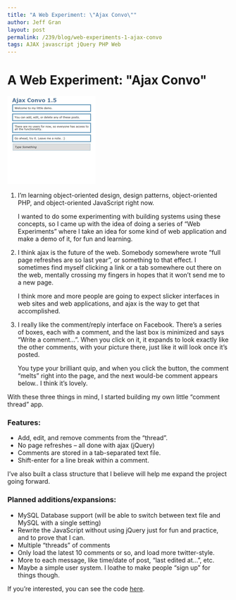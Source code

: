 ```yaml
---
title: "A Web Experiment: \"Ajax Convo\""
author: Jeff Gran
layout: post
permalink: /239/blog/web-experiments-1-ajax-convo
tags: AJAX javascript jQuery PHP Web
---
```

# A Web Experiment: "Ajax Convo"

![Ajax Convo][1]

 [1]: /img/ac.jpg "ac"

1.  I’m learning object-oriented design, design patterns, object-oriented PHP, and object-oriented JavaScript right now.

    I wanted to do some experimenting with building systems using these concepts, so I came up with the idea of doing a series of “Web Experiments” where I take an idea for some kind of web application and make a demo of it, for fun and learning.

2.  I think ajax is the future of the web. Somebody somewhere wrote “full page refreshes are so last year”, or something to that effect. I sometimes find myself clicking a link or a tab somewhere out there on the web, mentally crossing my fingers in hopes that it won’t send me to a new page.

    I think more and more people are going to expect slicker interfaces in web sites and web applications, and ajax is the way to get that accomplished.

3.  I really like the comment/reply interface on Facebook. There’s a series of boxes, each with a comment, and the last box is minimized and says “Write a comment…”. When you click on it, it expands to look exactly like the other comments, with your picture there, just like it will look once it’s posted.

    You type your brilliant quip, and when you click the button, the comment “melts” right into the page, and the next would-be comment appears below.. I think it’s lovely.

With these three things in mind, I started building my own little “comment thread” app. 

### Features:

*   Add, edit, and remove comments from the “thread”.
*   No page refreshes – all done with ajax (jQuery)
*   Comments are stored in a tab-separated text file.
*   Shift-enter for a line break within a comment.

I’ve also built a class structure that I believe will help me expand the project going forward. 

### Planned additions/expansions:

*   MySQL Database support (will be able to switch between text file and MySQL with a single setting)
*   Rewrite the JavaScript without using jQuery just for fun and practice, and to prove that I can.
*   Multiple “threads” of comments
*   Only load the latest 10 comments or so, and load more twitter-style.
*   More to each message, like time/date of post, “last edited at…”, etc.
*   Maybe a simple user system. I loathe to make people “sign up” for things though.

If you’re interested, you can see the code [here][2].

 [2]: https://github.com/jeffgran/ajax-convo "Ajax Convo Github Repo"
